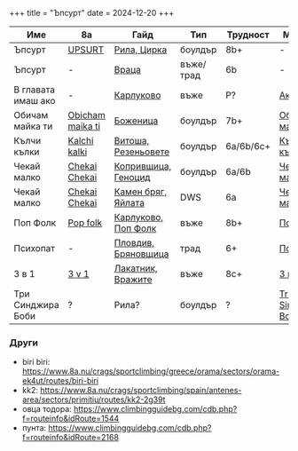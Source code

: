 +++
title = "Ъпсурт"
date = 2024-12-20
+++

| Име                | 8a                    | Гайд                      | Тип       | Трудност  | Музика                  |
| ------------------ | --------------------- | ------------------------- | --------- | --------- | ----------------------- |
| Ъпсурт             | [UPSURT][1]           | [Рила, Цирка][2]          | боулдър   | 8b+       | -                       |
| Ъпсурт             | -                     | [Враца][3]                | въже/трад | 6b        | -                       |
| В главата имаш ако | -                     | [Карлуково][4]            | въже      | P?        | [Ако][5]                |
| Обичам майка ти    | [Obicham maika ti][6] | [Боженица][7]             | боулдър   | 7b+       | [Обичам майка ти][8]    |
| Кълчи кълки        | [Kalchi kalki][9]     | [Витоша, Резеньовете][10] | боулдър   | 6a/6b/6c+ | [Кълчи кълки][11]       |
| Чекай малко        | [Chekai Chekai][24]   | [Копривщица, Геноцид][13] | боулдър   | 6a/6b     | [Чекай малко][12]       |
| Чекай малко        | [Chekai Chekai][25]   | [Камен бряг, Яйлата][14]  | DWS       | 6a        | [Чекай малко][12]       |
| Поп Фолк           | [Pop folk][17]        | [Карлуково, Поп Фолк][16] | въже      | 8b+       | [Попфолк][15]           |
| Психопат           | -                     | [Пловдив, Бряновщица][19] | трад      | 6+        | [Психопат][18]          |
| 3 в 1              | [3 v 1][22]           | [Лакатник, Вражите][21]   | въже      | 8c+       | [3 в 1][20]             |
| Три Синджира Боби  | ?                     | Рила?                     | боулдър   | ?         | [Tri Sindjira Bobi][23] |


[1]: https://www.8a.nu/crags/bouldering/bulgaria/rila-monastery/sectors/tunelite/routes/upsurt/
[2]: https://www.climbingguidebg.com/cdb.php?f=routeinfo&idRoute=3704
[3]: https://www.climbingguidebg.com/cdb.php?f=routeinfo&idRoute=1713
[4]: https://www.climbingguidebg.com/cdb.php?f=routeinfo&idRoute=2346
[5]: https://www.youtube.com/watch?v=dDK2MPyEpmM
[6]: https://www.8a.nu/crags/bouldering/bulgaria/bojenica/sectors/under-the-meadow/routes/obicham-maika-ti/
[7]: https://www.climbingguidebg.com/cdb.php?f=routeinfo&idRoute=1375
[8]: https://www.youtube.com/watch?v=MpwMgbJse3k
[9]: https://www.8a.nu/crags/bouldering/bulgaria/cherni-vruh-rezniovete/sectors/kolche-94/routes/kalchi-kalki/
[10]: https://www.climbingguidebg.com/cdb.php?f=routeinfo&idRoute=1552
[11]: https://www.youtube.com/watch?v=mAFgcdRxyac
[12]: https://www.youtube.com/watch?v=ohQLtaVAzXk
[13]: https://www.climbingguidebg.com/cdb.php?f=routeinfo&idRoute=1473
[14]: https://www.climbingguidebg.com/cdb.php?f=routeinfo&idRoute=1662
[15]: https://www.youtube.com/watch?v=3YJ3-uk6z0E
[16]: https://www.climbingguidebg.com/cdb.php?f=routeinfo&idRoute=1857
[17]: https://www.8a.nu/crags/sportclimbing/bulgaria/karlukovo/sectors/pop-folk/routes/pop-folk/
[18]: https://www.youtube.com/watch?v=GYTxtpWbXb8
[19]: https://www.climbingguidebg.com/cdb.php?f=routeinfo&idRoute=3608
[20]: https://www.youtube.com/watch?v=tQ5oMD5QDX4
[21]: https://www.climbingguidebg.com/cdb.php?f=routeinfo&idRoute=2026
[22]: https://www.8a.nu/crags/sportclimbing/bulgaria/vrazhite-dupki/sectors/vrazhite-dupki-veseliat-gringo/routes/3-v-1/
[23]: https://www.youtube.com/watch?v=8C7S4NiiPw4
[24]: https://www.8a.nu/crags/bouldering/bulgaria/koprivshtica/sectors/genocide/routes/chekai-chekai/
[25]: https://www.8a.nu/crags/sportclimbing/bulgaria/kamen-bryag/sectors/yaylata-jump/routes/chekai-chekai/

### Други

- biri biri: <https://www.8a.nu/crags/sportclimbing/greece/orama/sectors/orama-ek4ut/routes/biri-biri>
- kk2: <https://www.8a.nu/crags/sportclimbing/spain/antenes-area/sectors/primitiu/routes/kk2-2g39t>
- овца тодора: <https://www.climbingguidebg.com/cdb.php?f=routeinfo&idRoute=1544>
- пунта: <https://www.climbingguidebg.com/cdb.php?f=routeinfo&idRoute=2168>
